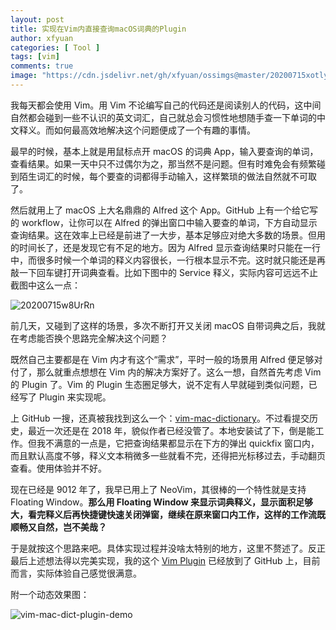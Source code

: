 ```yaml
---
layout: post
title: 实现在Vim内直接查询macOS词典的Plugin
author: xfyuan
categories: [ Tool ]
tags: [vim]
comments: true
image: "https://cdn.jsdelivr.net/gh/xfyuan/ossimgs@master/20200715xotlyj.jpg"
---
```


我每天都会使用 Vim。用 Vim 不论编写自己的代码还是阅读别人的代码，这中间自然都会碰到一些不认识的英文词汇，自己就总会习惯性地想随手查一下单词的中文释义。而如何最高效地解决这个问题便成了一个有趣的事情。

最早的时候，基本上就是用鼠标点开 macOS 的词典 App，输入要查询的单词，查看结果。如果一天中只不过偶尔为之，那当然不是问题。但有时难免会有频繁碰到陌生词汇的时候，每个要查的词都得手动输入，这样繁琐的做法自然就不可取了。

然后就用上了 macOS 上大名鼎鼎的 Alfred 这个 App。GitHub 上有一个给它写的 workflow，让你可以在 Alfred 的弹出窗口中输入要查的单词，下方自动显示查询结果。这在效率上已经是前进了一大步，基本足够应对绝大多数的场景。但用的时间长了，还是发现它有不足的地方。因为 Alfred 显示查询结果时只能在一行中，而很多时候一个单词的释义内容很长，一行根本显示不完。这时就只能还是再敲一下回车键打开词典查看。比如下图中的 Service 释义，实际内容可远远不止截图中这么一点：

![20200715w8UrRn](https://cdn.jsdelivr.net/gh/xfyuan/ossimgs@master/20200715w8UrRn.png)

前几天，又碰到了这样的场景，多次不断打开又关闭 macOS 自带词典之后，我就在考虑能否换个思路完全解决这个问题？

既然自己主要都是在 Vim 内才有这个“需求”，平时一般的场景用 Alfred 便足够对付了，那么就重点想想在 Vim 内的解决方案好了。这么一想，自然首先考虑 Vim 的 Plugin 了。Vim 的 Plugin 生态圈足够大，说不定有人早就碰到类似问题，已经写了 Plugin 来实现呢。

上 GitHub 一搜，还真被我找到这么一个：[vim-mac-dictionary](https://github.com/johngrib/vim-mac-dictionary)。不过看提交历史，最近一次还是在 2018 年，貌似作者已经没管了。本地安装试了下，倒是能工作。但我不满意的一点是，它把查询结果都显示在下方的弹出 quickfix 窗口内，而且默认高度不够，释义文本稍微多一些就看不完，还得把光标移过去，手动翻页查看。使用体验并不好。

现在已经是 9012 年了，我早已用上了 NeoVim，其很棒的一个特性就是支持 Floating Window。**那么用 Floating Window 来显示词典释义，显示面积足够大，看完释义后再快捷键快速关闭弹窗，继续在原来窗口内工作，这样的工作流既顺畅又自然，岂不美哉？**

于是就按这个思路来吧。具体实现过程并没啥太特别的地方，这里不赘述了。反正最后上述想法得以完美实现，我的这个 [Vim Plugin](https://github.com/xfyuan/vim-mac-dictionary) 已经放到了 GitHub 上，目前而言，实际体验自己感觉很满意。

附一个动态效果图：

![vim-mac-dict-plugin-demo](https://cdn.jsdelivr.net/gh/xfyuan/ossimgs@master/20200714vim-mac-dict-plugin-demo.gif)